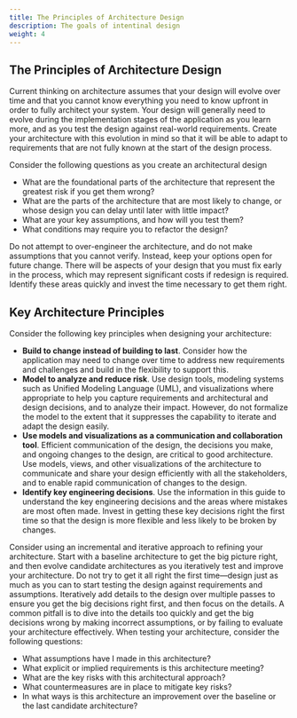 ```yaml
---
title: The Principles of Architecture Design
description: The goals of intentinal design
weight: 4
---
```


## The Principles of Architecture Design

Current thinking on architecture assumes that your design will evolve over time and that you cannot know everything you need to know upfront in order to fully architect your system. Your design will generally need to evolve during the implementation stages of the application as you learn more, and as you test the design against real-world requirements. Create your architecture with this evolution in mind so that it will be able to adapt to requirements that are not fully known at the start of the design process.

Consider the following questions as you create an architectural design

- What are the foundational parts of the architecture that represent the greatest risk if you get them wrong?
- What are the parts of the architecture that are most likely to change, or whose design you can delay until later with little impact?
- What are your key assumptions, and how will you test them?
- What conditions may require you to refactor the design?

Do not attempt to over-engineer the architecture, and do not make assumptions that you cannot verify. Instead, keep your options open for future change. There will be aspects of your design that you must fix early in the process, which may represent significant costs if redesign is required. Identify these areas quickly and invest the time necessary to get them right.

## Key Architecture Principles

Consider the following key principles when designing your architecture:

- **Build to change instead of building to last**.  Consider how the application may need to change over time to address new requirements and challenges and build in the flexibility to support this.
- **Model to analyze and reduce risk**. Use design tools, modeling systems such as Unified Modeling Language (UML), and visualizations where appropriate to help you capture requirements and architectural and design decisions, and to analyze their impact.  However, do not formalize the model to the extent that it suppresses the capability to iterate and adapt the design easily.
- **Use models and visualizations as a communication and collaboration tool**. Efficient communication of the design, the decisions you make, and ongoing changes to the design, are critical to good architecture. Use models, views, and other visualizations of the architecture to communicate and share your design efficiently with all the stakeholders, and to enable rapid communication of changes to the design.
- **Identify key engineering decisions**. Use the information in this guide to understand the key engineering decisions and the areas where mistakes are most often made. Invest in getting these key decisions right the first time so that the design is more flexible and less likely to be broken by changes.

Consider using an incremental and iterative approach to refining your architecture. Start with a baseline architecture to get the big picture right, and then evolve candidate architectures as you iteratively test and improve your architecture. Do not try to get it all right the first time—design just as much as you can to start testing the design against requirements and assumptions. Iteratively add details to the design over multiple passes to ensure you get the big decisions right first, and then focus on the details. A common pitfall is to dive into the details too quickly and get the big decisions wrong by making incorrect assumptions, or by failing to evaluate your architecture effectively. When testing your architecture,  consider the following questions:

- What assumptions have I made in this architecture?
- What explicit or implied requirements is this architecture meeting?
- What are the key risks with this architectural approach?
- What countermeasures are in place to mitigate key risks?
- In what ways is this architecture an improvement over the baseline or the last candidate architecture?

